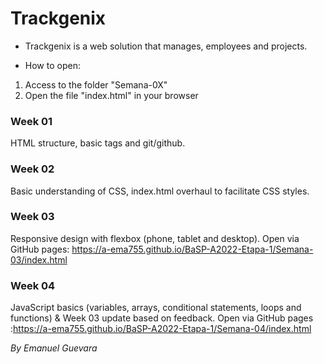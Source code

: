 # Trackgenix
- Trackgenix is a web solution that manages, employees and projects.

- How to open: 
1. Access to the folder "Semana-0X"
2. Open the file "index.html" in your browser
### Week 01
HTML structure, basic tags and git/github.
### Week 02
Basic understanding of CSS, index.html overhaul to facilitate CSS styles.
### Week 03
Responsive design with flexbox (phone, tablet and desktop).
Open via GitHub pages: https://a-ema755.github.io/BaSP-A2022-Etapa-1/Semana-03/index.html
### Week 04
JavaScript basics (variables, arrays, conditional statements, loops and functions) & Week 03 update based on feedback.
Open via GitHub pages :https://a-ema755.github.io/BaSP-A2022-Etapa-1/Semana-04/index.html

_By Emanuel Guevara_